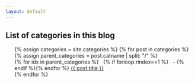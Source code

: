 ```yaml
---
layout: default
---
```

<h2>List of categories in this blog</h2>
<ul style="list-style-type: none; margin-left: 0">
{% assign categories = site.categories %}
{% for post in categories %}
    {% assign parent_categories = post.catname | split: "/" %}
    <li> {% for idx in parent_categories %} &nbsp; {% if forloop.rindex==1 %} &nbsp; - {% endif %}{% endfor %}
    <a class="category-name" href="{{ site.baseurl }}/{{ post.permalink }}">{{ post.title }}</a>
    </li>
{% endfor %}
</ul>